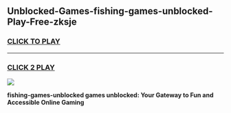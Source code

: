 
## Unblocked-Games-fishing-games-unblocked-Play-Free-zksje
<h3>
<a href="https://premium76.site?title=fishing-games-unblocked&ref=18A1">CLICK TO PLAY</a></h3>
<hr>

<h3>
<a href="https://premium76.site?title=fishing-games-unblocked&ref=18A1">CLICK 2 PLAY</a>
  
</h3>

<a href="https://premium76.site?title=fishing-games-unblocked&ref=18A1"><img src="https://clearcache.store/games.png"></a>


**fishing-games-unblocked games unblocked: Your Gateway to Fun and Accessible Online Gaming**
